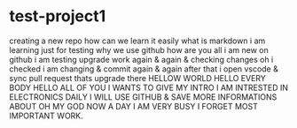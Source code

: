 # test-project1
creating a new repo
how can we learn it
easily 
what is markdown
i am learning 
just for testing
why we use github
how are you all 
i am new on github
i am testing upgrade work 
again & again
& checking changes
oh i checked 
i am changing & commit again & again
after that i open vscode
& sync pull request
thats upgrade there
HELLOW WORLD
HELLO EVERY BODY
HELLO ALL OF YOU
I WANTS TO GIVE MY INTRO
I AM INTRESTED IN ELECTRONICS
DAILY I WILL USE GITHUB & SAVE 
MORE INFORMATIONS ABOUT 
OH MY GOD NOW A DAY I AM VERY BUSY
I FORGET MOST IMPORTANT WORK.   





